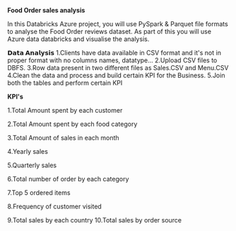 **Food Order sales analysis** 

In this Databricks Azure project, you will use PySpark & Parquet file formats to analyse the Food Order reviews dataset. As part of this you will use Azure data databricks and visualise the analysis.

**𝗗𝗮𝘁𝗮 𝗔𝗻𝗮𝗹𝘆𝘀𝗶𝘀**
1.Clients have data available in CSV format and it's not in proper format with no columns names, datatype...
2.Upload CSV files to DBFS.
3.Row data present in two different files as Sales.CSV and Menu.CSV
4.Clean the data and process and build certain KPI for the Business.
5.Join both the tables and perform certain KPI

**KPI's**

1.Total Amount spent by each customer

2.Total Amount spent by each food category

3.Total Amount of sales in each month

4.Yearly sales

5.Quarterly sales

6.Total number of order by each category  

7.Top 5 ordered items

8.Frequency of customer visited 

9.Total sales by each country
10.Total sales by order source
